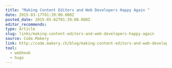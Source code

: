 ```yaml
---
title: "Making Content Editors and Web Developers Happy Again "
date: 2015-03-17T01:39:00.000Z
posted_date: 2015-05-02T01:39:00.000Z
editor_recommends:
type: Article
slug: links/making-content-editors-and-web-developers-happy-again
source: Code.Makery
link: http://code.makery.ch/blog/making-content-editors-and-web-developers-happy/
tool:
  - webhook
  - hugo
---
```





